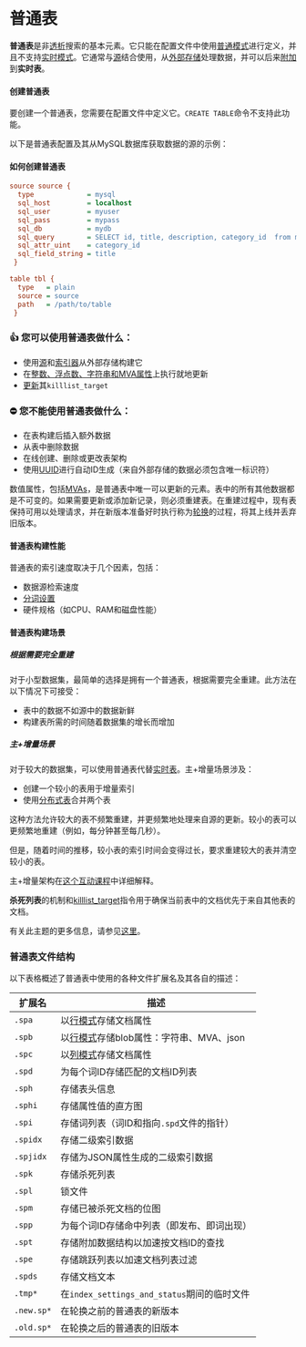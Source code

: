 # 普通表

**普通表**是非[透析](../../Creating_a_table/Local_tables/Percolate_table.md)搜索的基本元素。它只能在配置文件中使用[普通模式](../../Creating_a_table/Local_tables.md#在配置中定义表结构（普通模式）)进行定义，并且不支持[实时模式](../../Creating_a_table/Local_tables.md#在线模式管理（实时模式）)。它通常与[源](../../Creating_a_table/Local_tables/Plain_and_real-time_table_settings.md#source)结合使用，从[外部存储](../../Data_creation_and_modification/Adding_data_from_external_storages/Plain_tables_creation.md)处理数据，并可以后来[附加](../../Data_creation_and_modification/Adding_data_from_external_storages/Adding_data_to_tables/Attaching_one_table_to_another.md)到**实时表**。

#### 创建普通表

要创建一个普通表，您需要在配置文件中定义它。`CREATE TABLE`命令不支持此功能。

<!-- example plain -->

以下是普通表配置及其从MySQL数据库获取数据的源的示例：

<!-- intro -->
#### 如何创建普通表

<!-- request Plain table example -->

```ini
source source {
  type             = mysql
  sql_host         = localhost
  sql_user         = myuser
  sql_pass         = mypass
  sql_db           = mydb
  sql_query        = SELECT id, title, description, category_id  from mytable
  sql_attr_uint    = category_id
  sql_field_string = title
 }

table tbl {
  type   = plain
  source = source
  path   = /path/to/table
 }
```
<!-- end -->

### 👍 您可以使用普通表做什么：
  * 使用[源](../../Creating_a_table/Local_tables/Plain_and_real-time_table_settings.md#source)和[索引器](../../Data_creation_and_modification/Adding_data_from_external_storages/Plain_tables_creation.md#Indexer-工具)从外部存储构建它
  * 在[整数、浮点数、字符串和MVA属性](../../Creating_a_table/Data_types.md)上执行就地更新
  * [更新](../../Data_creation_and_modification/Adding_data_from_external_storages/Adding_data_to_tables/Killlist_in_plain_tables.md#killlist_target)其`killlist_target`

### ⛔ 您不能使用普通表做什么：
  * 在表构建后插入额外数据
  * 从表中删除数据
  * 在线创建、删除或更改表架构
  * 使用[UUID](../../Data_creation_and_modification/Adding_documents_to_a_table/Adding_documents_to_a_real-time_table.md#自动-ID)进行自动ID生成（来自外部存储的数据必须包含唯一标识符）

数值属性，包括[MVAs](../../Creating_a_table/Data_types.md#Multi-value-integer-(MVA))，是普通表中唯一可以更新的元素。表中的所有其他数据都是不可变的。如果需要更新或添加新记录，则必须重建表。在重建过程中，现有表保持可用以处理请求，并在新版本准备好时执行称为[轮换](../../Data_creation_and_modification/Adding_data_from_external_storages/Rotating_a_table.md)的过程，将其上线并丢弃旧版本。

#### 普通表构建性能

普通表的索引速度取决于几个因素，包括：
* 数据源检索速度
* [分词设置](../../Creating_a_table/NLP_and_tokenization/Data_tokenization.md)
* 硬件规格（如CPU、RAM和磁盘性能）

#### 普通表构建场景
##### 根据需要完全重建
对于小型数据集，最简单的选择是拥有一个普通表，根据需要完全重建。此方法在以下情况下可接受：

- 表中的数据不如源中的数据新鲜
- 构建表所需的时间随着数据集的增长而增加

##### 主+增量场景
对于较大的数据集，可以使用普通表代替[实时表](../../Creating_a_table/Local_tables/Real-time_table.md)。主+增量场景涉及：
* 创建一个较小的表用于增量索引
* 使用[分布式表](../../Creating_a_table/Creating_a_distributed_table/Creating_a_local_distributed_table.md)合并两个表

这种方法允许较大的表不频繁重建，并更频繁地处理来自源的更新。较小的表可以更频繁地重建（例如，每分钟甚至每几秒）。

但是，随着时间的推移，较小表的索引时间会变得过长，要求重建较大的表并清空较小的表。

主+增量架构在[这个互动课程](https://play.manticoresearch.com/maindelta/)中详细解释。

**杀死列表**的机制和[killlist_target](../../Creating_a_table/Local_tables/Plain_and_real-time_table_settings.md#killlist_target)指令用于确保当前表中的文档优先于来自其他表的文档。

有关此主题的更多信息，请参见[这里](../../Data_creation_and_modification/Adding_data_from_external_storages/Main_delta.md)。

### 普通表文件结构

以下表格概述了普通表中使用的各种文件扩展名及其各自的描述：

| 扩展名     | 描述                                                         |
| ---------- | ------------------------------------------------------------ |
| `.spa`     | 以[行模式](../../Creating_a_table/Data_types.md#行存储和列存储属性)存储文档属性 |
| `.spb`     | 以[行模式](../../Creating_a_table/Data_types.md#行存储和列存储属性)存储blob属性：字符串、MVA、json |
| `.spc`     | 以[列模式](../../Creating_a_table/Data_types.md#行存储和列存储属性)存储文档属性 |
| `.spd`     | 为每个词ID存储匹配的文档ID列表                               |
| `.sph`     | 存储表头信息                                                 |
| `.sphi`    | 存储属性值的直方图                                           |
| `.spi`     | 存储词列表（词ID和指向`.spd`文件的指针）                     |
| `.spidx`   | 存储二级索引数据                                             |
| `.spjidx`  | 存储为JSON属性生成的二级索引数据                             |
| `.spk`     | 存储杀死列表                                                 |
| `.spl`     | 锁文件                                                       |
| `.spm`     | 存储已被杀死文档的位图                                       |
| `.spp`     | 为每个词ID存储命中列表（即发布、即词出现）                   |
| `.spt`     | 存储附加数据结构以加速按文档ID的查找                         |
| `.spe`     | 存储跳跃列表以加速文档列表过滤                               |
| `.spds`    | 存储文档文本                                                 |
| `.tmp*`    | 在`index_settings_and_status`期间的临时文件                  |
| `.new.sp*` | 在轮换之前的普通表的新版本                                   |
| `.old.sp*` | 在轮换之后的普通表的旧版本                                   |

<!-- proofread -->
